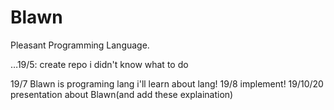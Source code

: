 # Blawn
Pleasant Programming Language.


…19/5: create repo
i didn't know what to do

19/7 
Blawn is programing lang
i'll learn about lang!
19/8
implement!
19/10/20
presentation about Blawn(and add these explaination)
